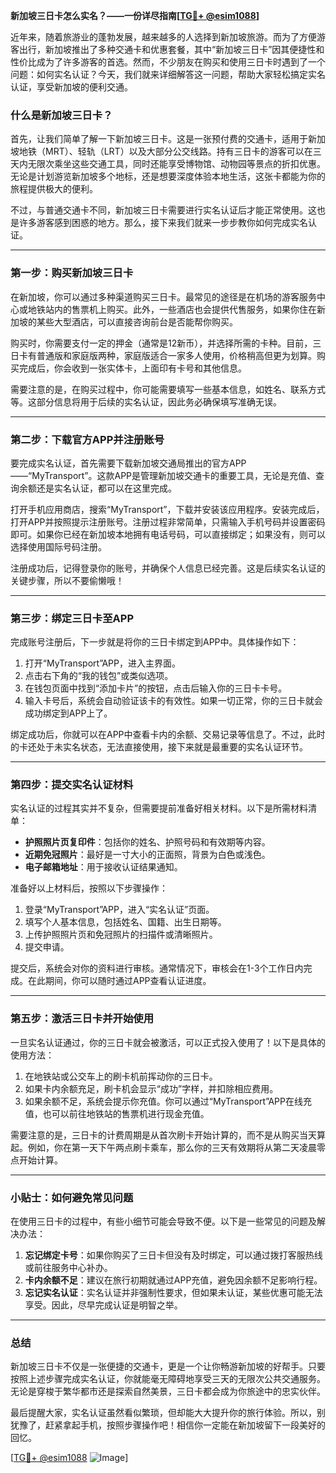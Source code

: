 **新加坡三日卡怎么实名？——一份详尽指南[[TG💪+ @esim1088](https://t.me/s/esim1088)]**

近年来，随着旅游业的蓬勃发展，越来越多的人选择到新加坡旅游。而为了方便游客出行，新加坡推出了多种交通卡和优惠套餐，其中“新加坡三日卡”因其便捷性和性价比成为了许多游客的首选。然而，不少朋友在购买和使用三日卡时遇到了一个问题：如何实名认证？今天，我们就来详细解答这一问题，帮助大家轻松搞定实名认证，享受新加坡的便利交通。

### 什么是新加坡三日卡？

首先，让我们简单了解一下新加坡三日卡。这是一张预付费的交通卡，适用于新加坡地铁（MRT）、轻轨（LRT）以及大部分公交线路。持有三日卡的游客可以在三天内无限次乘坐这些交通工具，同时还能享受博物馆、动物园等景点的折扣优惠。无论是计划游览新加坡多个地标，还是想要深度体验本地生活，这张卡都能为你的旅程提供极大的便利。

不过，与普通交通卡不同，新加坡三日卡需要进行实名认证后才能正常使用。这也是许多游客感到困惑的地方。那么，接下来我们就来一步步教你如何完成实名认证。

---

### 第一步：购买新加坡三日卡

在新加坡，你可以通过多种渠道购买三日卡。最常见的途径是在机场的游客服务中心或地铁站内的售票机上购买。此外，一些酒店也会提供代售服务，如果你住在新加坡的某些大型酒店，可以直接咨询前台是否能帮你购买。

购买时，你需要支付一定的押金（通常是12新币），并选择所需的卡种。目前，三日卡有普通版和家庭版两种，家庭版适合一家多人使用，价格稍高但更为划算。购买完成后，你会收到一张实体卡，上面印有卡号和其他信息。

需要注意的是，在购买过程中，你可能需要填写一些基本信息，如姓名、联系方式等。这部分信息将用于后续的实名认证，因此务必确保填写准确无误。

---

### 第二步：下载官方APP并注册账号

要完成实名认证，首先需要下载新加坡交通局推出的官方APP——“MyTransport”。这款APP是管理新加坡交通卡的重要工具，无论是充值、查询余额还是实名认证，都可以在这里完成。

打开手机应用商店，搜索“MyTransport”，下载并安装该应用程序。安装完成后，打开APP并按照提示注册账号。注册过程非常简单，只需输入手机号码并设置密码即可。如果你已经在新加坡本地拥有电话号码，可以直接绑定；如果没有，则可以选择使用国际号码注册。

注册成功后，记得登录你的账号，并确保个人信息已经完善。这是后续实名认证的关键步骤，所以不要偷懒哦！

---

### 第三步：绑定三日卡至APP

完成账号注册后，下一步就是将你的三日卡绑定到APP中。具体操作如下：

1. 打开“MyTransport”APP，进入主界面。
2. 点击右下角的“我的钱包”或类似选项。
3. 在钱包页面中找到“添加卡片”的按钮，点击后输入你的三日卡卡号。
4. 输入卡号后，系统会自动验证该卡的有效性。如果一切正常，你的三日卡就会成功绑定到APP上了。

绑定成功后，你就可以在APP中查看卡内的余额、交易记录等信息了。不过，此时的卡还处于未实名状态，无法直接使用，接下来就是最重要的实名认证环节。

---

### 第四步：提交实名认证材料

实名认证的过程其实并不复杂，但需要提前准备好相关材料。以下是所需材料清单：

- **护照照片页复印件**：包括你的姓名、护照号码和有效期等内容。
- **近期免冠照片**：最好是一寸大小的正面照，背景为白色或浅色。
- **电子邮箱地址**：用于接收认证结果通知。

准备好以上材料后，按照以下步骤操作：

1. 登录“MyTransport”APP，进入“实名认证”页面。
2. 填写个人基本信息，包括姓名、国籍、出生日期等。
3. 上传护照照片页和免冠照片的扫描件或清晰照片。
4. 提交申请。

提交后，系统会对你的资料进行审核。通常情况下，审核会在1-3个工作日内完成。在此期间，你可以随时通过APP查看认证进度。

---

### 第五步：激活三日卡并开始使用

一旦实名认证通过，你的三日卡就会被激活，可以正式投入使用了！以下是具体的使用方法：

1. 在地铁站或公交车上的刷卡机前挥动你的三日卡。
2. 如果卡内余额充足，刷卡机会显示“成功”字样，并扣除相应费用。
3. 如果余额不足，系统会提示你充值。你可以通过“MyTransport”APP在线充值，也可以前往地铁站的售票机进行现金充值。

需要注意的是，三日卡的计费周期是从首次刷卡开始计算的，而不是从购买当天算起。例如，你在第一天下午两点刷卡乘车，那么你的三天有效期将从第二天凌晨零点开始计算。

---

### 小贴士：如何避免常见问题

在使用三日卡的过程中，有些小细节可能会导致不便。以下是一些常见的问题及解决办法：

1. **忘记绑定卡号**：如果你购买了三日卡但没有及时绑定，可以通过拨打客服热线或前往服务中心补办。
2. **卡内余额不足**：建议在旅行初期就通过APP充值，避免因余额不足影响行程。
3. **忘记实名认证**：实名认证并非强制性要求，但如果未认证，某些优惠可能无法享受。因此，尽早完成认证是明智之举。

---

### 总结

新加坡三日卡不仅是一张便捷的交通卡，更是一个让你畅游新加坡的好帮手。只要按照上述步骤完成实名认证，你就能毫无障碍地享受三天的无限次公共交通服务。无论是穿梭于繁华都市还是探索自然美景，三日卡都会成为你旅途中的忠实伙伴。

最后提醒大家，实名认证虽然看似繁琐，但却能大大提升你的旅行体验。所以，别犹豫了，赶紧拿起手机，按照步骤操作吧！相信你一定能在新加坡留下一段美好的回忆。

[[TG💪+ @esim1088](https://t.me/s/esim1088) ![Image](https://i.postimg.cc/4NQfJmqS/Snipaste-2025-05-13-00-14-12.png)]